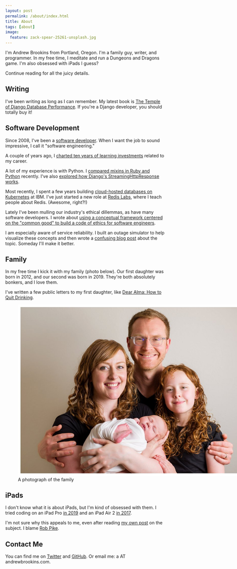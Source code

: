 ```yaml
---
layout: post
permalink: /about/index.html
title: About
tags: [about]
image:
  feature: zack-spear-25261-unsplash.jpg
---
```


I'm Andrew Brookins from Portland, Oregon. I'm a family guy,
writer, and programmer. In my free time, I meditate and run a Dungeons and
Dragons game. I'm also obsessed with iPads I guess?

Continue reading for all the juicy details.

## Writing

I've been writing as long as I can remember. My latest book is [The Temple of
Django Database
Performance](https://spellbookpress.com/books/temple-of-django-database-performance/).
If you're a Django developer, you should totally buy it!

## Software Development

Since 2008, I've been a [software
developer](https://www.linkedin.com/in/andrewbrookins/). When I want the job to
sound impressive, I call it "software engineering."

A couple of years ago, I [charted ten years of learning investments](https://andrewbrookins.com/technology/ten-years-of-learning-investments/) related to my career.

A lot of my experience is with Python. I [compared mixins in Ruby and
Python](https://andrewbrookins.com/technology/mixins-in-python-and-ruby-compared/)
recently. I've also [explored how Django's StreamingHttpResponse works](https://andrewbrookins.com/django/how-does-djangos-streaminghttpresponse-work-exactly/).

Most recently, I spent a few years building [cloud-hosted databases on
Kubernetes](https://www.ibm.com/cloud/databases) at IBM. I've just started a
new role at [Redis Labs](https://redislabs.com/), where I teach people about
Redis. (Awesome, right?!)

Lately I've been mulling our industry's ethical dillemmas, as have many software
developers. I wrote about [using a conceptual framework centered on the "common
good" to build a code of ethics for software engineers](https://andrewbrookins.com/technology/what-are-we-doing-here-software-engineering/).

I am especially aware of service reliability. I built an outage simulator to help
visualize these concepts and then wrote a [confusing blog
post](https://andrewbrookins.com/technology/demonstrating-stability-patterns-with-an-outage-simulator/)
about the topic. Someday I'll make it better.

## Family

In my free time I kick it with my family (photo below). Our first daughter was
born in 2012, and our second was born in 2019. They're both absolutely bonkers,
and I love them.

I've written a few public letters to my first daughter, like [Dear Alma: How to
Quit Drinking](https://andrewbrookins.com/life/dear-alma-how-to-quit-drinking/).

<figure>
	<img src="/images/family2.jpg" style="max-width: 800px;">
	<figcaption>A photograph of the family</figcaption>
</figure>

## iPads
    
I don't know what it is about iPads, but I'm kind of obsessed with them. I tried
coding on an iPad Pro [in
2019](https://andrewbrookins.com/technology/coding-on-ipad-pro-2019/) and an
iPad Air 2 [in 2017](https://andrewbrookins.com/tech/can-you-write-code-on-an-ipad/).

I'm not sure why this appeals to me, even after reading [my own
post](https://andrewbrookins.com/tech/my-ideal-software-development-environment/)
on the subject. I blame [Rob Pike](https://usesthis.com/interviews/rob.pike/).


## Contact Me

You can find me on <a href="https://twitter.com/abrookins">Twitter</a> and <a href="https://github.com/abrookins">GitHub</a>. Or email me: a AT andrewbrookins.com.

